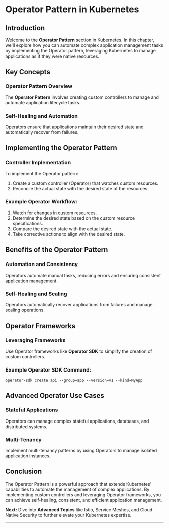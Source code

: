 # Operator Pattern in Kubernetes

## Introduction

Welcome to the **Operator Pattern** section in Kubernetes. In this chapter, we'll explore how you can automate complex application management tasks by implementing the Operator pattern, leveraging Kubernetes to manage applications as if they were native resources.

## Key Concepts

### Operator Pattern Overview

The **Operator Pattern** involves creating custom controllers to manage and automate application lifecycle tasks.

### Self-Healing and Automation

Operators ensure that applications maintain their desired state and automatically recover from failures.

## Implementing the Operator Pattern

### Controller Implementation

To implement the Operator pattern:

1. Create a custom controller (Operator) that watches custom resources.
2. Reconcile the actual state with the desired state of the resources.

### Example Operator Workflow:

1. Watch for changes in custom resources.
2. Determine the desired state based on the custom resource specifications.
3. Compare the desired state with the actual state.
4. Take corrective actions to align with the desired state.

## Benefits of the Operator Pattern

### Automation and Consistency

Operators automate manual tasks, reducing errors and ensuring consistent application management.

### Self-Healing and Scaling

Operators automatically recover applications from failures and manage scaling operations.

## Operator Frameworks

### Leveraging Frameworks

Use Operator frameworks like **Operator SDK** to simplify the creation of custom controllers.

### Example Operator SDK Command:

```shell
operator-sdk create api --group=app --version=v1 --kind=MyApp
```

## Advanced Operator Use Cases

### Stateful Applications

Operators can manage complex stateful applications, databases, and distributed systems.

### Multi-Tenancy

Implement multi-tenancy patterns by using Operators to manage isolated application instances.

## Conclusion

The Operator Pattern is a powerful approach that extends Kubernetes' capabilities to automate the management of complex applications. By implementing custom controllers and leveraging Operator frameworks, you can achieve self-healing, consistent, and efficient application management.

**Next:** Dive into **Advanced Topics** like Istio, Service Meshes, and Cloud-Native Security to further elevate your Kubernetes expertise.

---
